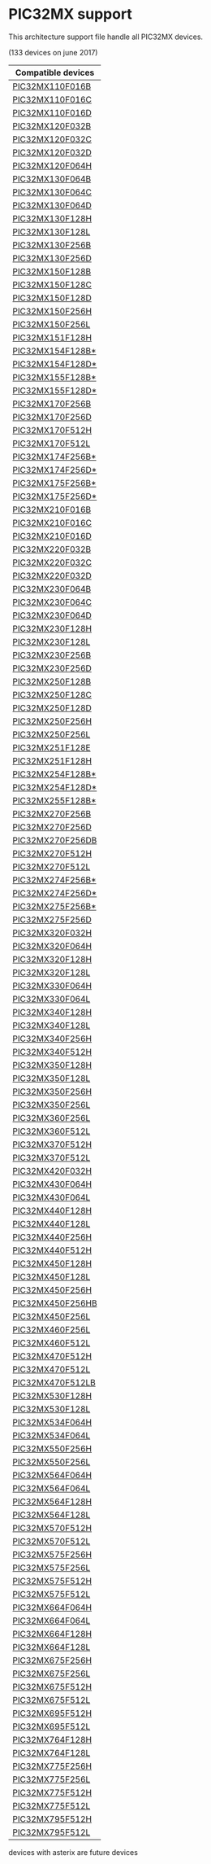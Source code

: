 # PIC32MX support

This architecture support file handle all PIC32MX devices.

(133 devices on june 2017)

|Compatible devices|
|---------|
|[PIC32MX110F016B](http://microchip.com/wwwproducts/en/PIC32MX110F016B)|
|[PIC32MX110F016C](http://microchip.com/wwwproducts/en/PIC32MX110F016C)|
|[PIC32MX110F016D](http://microchip.com/wwwproducts/en/PIC32MX110F016D)|
|[PIC32MX120F032B](http://microchip.com/wwwproducts/en/PIC32MX120F032B)|
|[PIC32MX120F032C](http://microchip.com/wwwproducts/en/PIC32MX120F032C)|
|[PIC32MX120F032D](http://microchip.com/wwwproducts/en/PIC32MX120F032D)|
|[PIC32MX120F064H](http://microchip.com/wwwproducts/en/PIC32MX120F064H)|
|[PIC32MX130F064B](http://microchip.com/wwwproducts/en/PIC32MX130F064B)|
|[PIC32MX130F064C](http://microchip.com/wwwproducts/en/PIC32MX130F064C)|
|[PIC32MX130F064D](http://microchip.com/wwwproducts/en/PIC32MX130F064D)|
|[PIC32MX130F128H](http://microchip.com/wwwproducts/en/PIC32MX130F128H)|
|[PIC32MX130F128L](http://microchip.com/wwwproducts/en/PIC32MX130F128L)|
|[PIC32MX130F256B](http://microchip.com/wwwproducts/en/PIC32MX130F256B)|
|[PIC32MX130F256D](http://microchip.com/wwwproducts/en/PIC32MX130F256D)|
|[PIC32MX150F128B](http://microchip.com/wwwproducts/en/PIC32MX150F128B)|
|[PIC32MX150F128C](http://microchip.com/wwwproducts/en/PIC32MX150F128C)|
|[PIC32MX150F128D](http://microchip.com/wwwproducts/en/PIC32MX150F128D)|
|[PIC32MX150F256H](http://microchip.com/wwwproducts/en/PIC32MX150F256H)|
|[PIC32MX150F256L](http://microchip.com/wwwproducts/en/PIC32MX150F256L)|
|[PIC32MX151F128H](http://microchip.com/wwwproducts/en/PIC32MX151F128H)|
|[PIC32MX154F128B*](http://microchip.com/wwwproducts/en/PIC32MX154F128B)|
|[PIC32MX154F128D*](http://microchip.com/wwwproducts/en/PIC32MX154F128D)|
|[PIC32MX155F128B*](http://microchip.com/wwwproducts/en/PIC32MX155F128B)|
|[PIC32MX155F128D*](http://microchip.com/wwwproducts/en/PIC32MX155F128D)|
|[PIC32MX170F256B](http://microchip.com/wwwproducts/en/PIC32MX170F256B)|
|[PIC32MX170F256D](http://microchip.com/wwwproducts/en/PIC32MX170F256D)|
|[PIC32MX170F512H](http://microchip.com/wwwproducts/en/PIC32MX170F512H)|
|[PIC32MX170F512L](http://microchip.com/wwwproducts/en/PIC32MX170F512L)|
|[PIC32MX174F256B*](http://microchip.com/wwwproducts/en/PIC32MX174F256B)|
|[PIC32MX174F256D*](http://microchip.com/wwwproducts/en/PIC32MX174F256D)|
|[PIC32MX175F256B*](http://microchip.com/wwwproducts/en/PIC32MX175F256B)|
|[PIC32MX175F256D*](http://microchip.com/wwwproducts/en/PIC32MX175F256D)|
|[PIC32MX210F016B](http://microchip.com/wwwproducts/en/PIC32MX210F016B)|
|[PIC32MX210F016C](http://microchip.com/wwwproducts/en/PIC32MX210F016C)|
|[PIC32MX210F016D](http://microchip.com/wwwproducts/en/PIC32MX210F016D)|
|[PIC32MX220F032B](http://microchip.com/wwwproducts/en/PIC32MX220F032B)|
|[PIC32MX220F032C](http://microchip.com/wwwproducts/en/PIC32MX220F032C)|
|[PIC32MX220F032D](http://microchip.com/wwwproducts/en/PIC32MX220F032D)|
|[PIC32MX230F064B](http://microchip.com/wwwproducts/en/PIC32MX230F064B)|
|[PIC32MX230F064C](http://microchip.com/wwwproducts/en/PIC32MX230F064C)|
|[PIC32MX230F064D](http://microchip.com/wwwproducts/en/PIC32MX230F064D)|
|[PIC32MX230F128H](http://microchip.com/wwwproducts/en/PIC32MX230F128H)|
|[PIC32MX230F128L](http://microchip.com/wwwproducts/en/PIC32MX230F128L)|
|[PIC32MX230F256B](http://microchip.com/wwwproducts/en/PIC32MX230F256B)|
|[PIC32MX230F256D](http://microchip.com/wwwproducts/en/PIC32MX230F256D)|
|[PIC32MX250F128B](http://microchip.com/wwwproducts/en/PIC32MX250F128B)|
|[PIC32MX250F128C](http://microchip.com/wwwproducts/en/PIC32MX250F128C)|
|[PIC32MX250F128D](http://microchip.com/wwwproducts/en/PIC32MX250F128D)|
|[PIC32MX250F256H](http://microchip.com/wwwproducts/en/PIC32MX250F256H)|
|[PIC32MX250F256L](http://microchip.com/wwwproducts/en/PIC32MX250F256L)|
|[PIC32MX251F128E](http://microchip.com/wwwproducts/en/PIC32MX251F128E)|
|[PIC32MX251F128H](http://microchip.com/wwwproducts/en/PIC32MX251F128H)|
|[PIC32MX254F128B*](http://microchip.com/wwwproducts/en/PIC32MX254F128B)|
|[PIC32MX254F128D*](http://microchip.com/wwwproducts/en/PIC32MX254F128D)|
|[PIC32MX255F128B*](http://microchip.com/wwwproducts/en/PIC32MX255F128B)|
|[PIC32MX270F256B](http://microchip.com/wwwproducts/en/PIC32MX270F256B)|
|[PIC32MX270F256D](http://microchip.com/wwwproducts/en/PIC32MX270F256D)|
|[PIC32MX270F256DB](http://microchip.com/wwwproducts/en/PIC32MX270F256DB)|
|[PIC32MX270F512H](http://microchip.com/wwwproducts/en/PIC32MX270F512H)|
|[PIC32MX270F512L](http://microchip.com/wwwproducts/en/PIC32MX270F512L)|
|[PIC32MX274F256B*](http://microchip.com/wwwproducts/en/PIC32MX274F256B)|
|[PIC32MX274F256D*](http://microchip.com/wwwproducts/en/PIC32MX274F256D)|
|[PIC32MX275F256B*](http://microchip.com/wwwproducts/en/PIC32MX275F256B)|
|[PIC32MX275F256D](http://microchip.com/wwwproducts/en/PIC32MX275F256D)|
|[PIC32MX320F032H](http://microchip.com/wwwproducts/en/PIC32MX320F032H)|
|[PIC32MX320F064H](http://microchip.com/wwwproducts/en/PIC32MX320F064H)|
|[PIC32MX320F128H](http://microchip.com/wwwproducts/en/PIC32MX320F128H)|
|[PIC32MX320F128L](http://microchip.com/wwwproducts/en/PIC32MX320F128L)|
|[PIC32MX330F064H](http://microchip.com/wwwproducts/en/PIC32MX330F064H)|
|[PIC32MX330F064L](http://microchip.com/wwwproducts/en/PIC32MX330F064L)|
|[PIC32MX340F128H](http://microchip.com/wwwproducts/en/PIC32MX340F128H)|
|[PIC32MX340F128L](http://microchip.com/wwwproducts/en/PIC32MX340F128L)|
|[PIC32MX340F256H](http://microchip.com/wwwproducts/en/PIC32MX340F256H)|
|[PIC32MX340F512H](http://microchip.com/wwwproducts/en/PIC32MX340F512H)|
|[PIC32MX350F128H](http://microchip.com/wwwproducts/en/PIC32MX350F128H)|
|[PIC32MX350F128L](http://microchip.com/wwwproducts/en/PIC32MX350F128L)|
|[PIC32MX350F256H](http://microchip.com/wwwproducts/en/PIC32MX350F256H)|
|[PIC32MX350F256L](http://microchip.com/wwwproducts/en/PIC32MX350F256L)|
|[PIC32MX360F256L](http://microchip.com/wwwproducts/en/PIC32MX360F256L)|
|[PIC32MX360F512L](http://microchip.com/wwwproducts/en/PIC32MX360F512L)|
|[PIC32MX370F512H](http://microchip.com/wwwproducts/en/PIC32MX370F512H)|
|[PIC32MX370F512L](http://microchip.com/wwwproducts/en/PIC32MX370F512L)|
|[PIC32MX420F032H](http://microchip.com/wwwproducts/en/PIC32MX420F032H)|
|[PIC32MX430F064H](http://microchip.com/wwwproducts/en/PIC32MX430F064H)|
|[PIC32MX430F064L](http://microchip.com/wwwproducts/en/PIC32MX430F064L)|
|[PIC32MX440F128H](http://microchip.com/wwwproducts/en/PIC32MX440F128H)|
|[PIC32MX440F128L](http://microchip.com/wwwproducts/en/PIC32MX440F128L)|
|[PIC32MX440F256H](http://microchip.com/wwwproducts/en/PIC32MX440F256H)|
|[PIC32MX440F512H](http://microchip.com/wwwproducts/en/PIC32MX440F512H)|
|[PIC32MX450F128H](http://microchip.com/wwwproducts/en/PIC32MX450F128H)|
|[PIC32MX450F128L](http://microchip.com/wwwproducts/en/PIC32MX450F128L)|
|[PIC32MX450F256H](http://microchip.com/wwwproducts/en/PIC32MX450F256H)|
|[PIC32MX450F256HB](http://microchip.com/wwwproducts/en/PIC32MX450F256HB)|
|[PIC32MX450F256L](http://microchip.com/wwwproducts/en/PIC32MX450F256L)|
|[PIC32MX460F256L](http://microchip.com/wwwproducts/en/PIC32MX460F256L)|
|[PIC32MX460F512L](http://microchip.com/wwwproducts/en/PIC32MX460F512L)|
|[PIC32MX470F512H](http://microchip.com/wwwproducts/en/PIC32MX470F512H)|
|[PIC32MX470F512L](http://microchip.com/wwwproducts/en/PIC32MX470F512L)|
|[PIC32MX470F512LB](http://microchip.com/wwwproducts/en/PIC32MX470F512LB)|
|[PIC32MX530F128H](http://microchip.com/wwwproducts/en/PIC32MX530F128H)|
|[PIC32MX530F128L](http://microchip.com/wwwproducts/en/PIC32MX530F128L)|
|[PIC32MX534F064H](http://microchip.com/wwwproducts/en/PIC32MX534F064H)|
|[PIC32MX534F064L](http://microchip.com/wwwproducts/en/PIC32MX534F064L)|
|[PIC32MX550F256H](http://microchip.com/wwwproducts/en/PIC32MX550F256H)|
|[PIC32MX550F256L](http://microchip.com/wwwproducts/en/PIC32MX550F256L)|
|[PIC32MX564F064H](http://microchip.com/wwwproducts/en/PIC32MX564F064H)|
|[PIC32MX564F064L](http://microchip.com/wwwproducts/en/PIC32MX564F064L)|
|[PIC32MX564F128H](http://microchip.com/wwwproducts/en/PIC32MX564F128H)|
|[PIC32MX564F128L](http://microchip.com/wwwproducts/en/PIC32MX564F128L)|
|[PIC32MX570F512H](http://microchip.com/wwwproducts/en/PIC32MX570F512H)|
|[PIC32MX570F512L](http://microchip.com/wwwproducts/en/PIC32MX570F512L)|
|[PIC32MX575F256H](http://microchip.com/wwwproducts/en/PIC32MX575F256H)|
|[PIC32MX575F256L](http://microchip.com/wwwproducts/en/PIC32MX575F256L)|
|[PIC32MX575F512H](http://microchip.com/wwwproducts/en/PIC32MX575F512H)|
|[PIC32MX575F512L](http://microchip.com/wwwproducts/en/PIC32MX575F512L)|
|[PIC32MX664F064H](http://microchip.com/wwwproducts/en/PIC32MX664F064H)|
|[PIC32MX664F064L](http://microchip.com/wwwproducts/en/PIC32MX664F064L)|
|[PIC32MX664F128H](http://microchip.com/wwwproducts/en/PIC32MX664F128H)|
|[PIC32MX664F128L](http://microchip.com/wwwproducts/en/PIC32MX664F128L)|
|[PIC32MX675F256H](http://microchip.com/wwwproducts/en/PIC32MX675F256H)|
|[PIC32MX675F256L](http://microchip.com/wwwproducts/en/PIC32MX675F256L)|
|[PIC32MX675F512H](http://microchip.com/wwwproducts/en/PIC32MX675F512H)|
|[PIC32MX675F512L](http://microchip.com/wwwproducts/en/PIC32MX675F512L)|
|[PIC32MX695F512H](http://microchip.com/wwwproducts/en/PIC32MX695F512H)|
|[PIC32MX695F512L](http://microchip.com/wwwproducts/en/PIC32MX695F512L)|
|[PIC32MX764F128H](http://microchip.com/wwwproducts/en/PIC32MX764F128H)|
|[PIC32MX764F128L](http://microchip.com/wwwproducts/en/PIC32MX764F128L)|
|[PIC32MX775F256H](http://microchip.com/wwwproducts/en/PIC32MX775F256H)|
|[PIC32MX775F256L](http://microchip.com/wwwproducts/en/PIC32MX775F256L)|
|[PIC32MX775F512H](http://microchip.com/wwwproducts/en/PIC32MX775F512H)|
|[PIC32MX775F512L](http://microchip.com/wwwproducts/en/PIC32MX775F512L)|
|[PIC32MX795F512H](http://microchip.com/wwwproducts/en/PIC32MX795F512H)|
|[PIC32MX795F512L](http://microchip.com/wwwproducts/en/PIC32MX795F512L)|

devices with asterix are future devices
